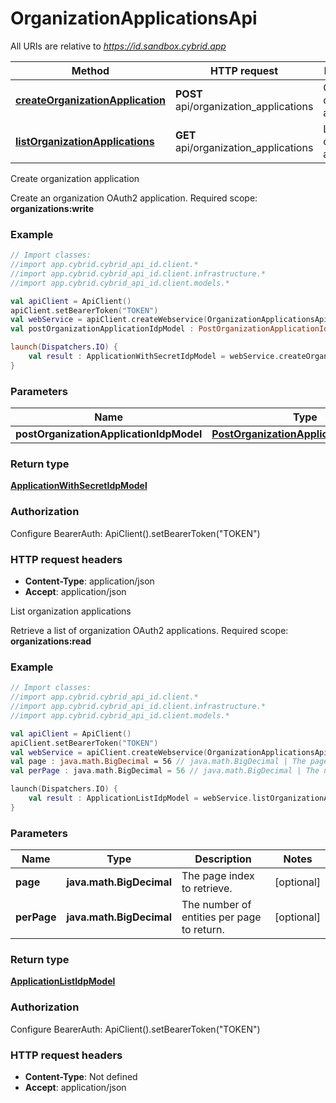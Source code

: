 # OrganizationApplicationsApi

All URIs are relative to *https://id.sandbox.cybrid.app*

Method | HTTP request | Description
------------- | ------------- | -------------
[**createOrganizationApplication**](OrganizationApplicationsApi.md#createOrganizationApplication) | **POST** api/organization_applications | Create organization application
[**listOrganizationApplications**](OrganizationApplicationsApi.md#listOrganizationApplications) | **GET** api/organization_applications | List organization applications



Create organization application

Create an organization OAuth2 application.  Required scope: **organizations:write**

### Example
```kotlin
// Import classes:
//import app.cybrid.cybrid_api_id.client.*
//import app.cybrid.cybrid_api_id.client.infrastructure.*
//import app.cybrid.cybrid_api_id.client.models.*

val apiClient = ApiClient()
apiClient.setBearerToken("TOKEN")
val webService = apiClient.createWebservice(OrganizationApplicationsApi::class.java)
val postOrganizationApplicationIdpModel : PostOrganizationApplicationIdpModel =  // PostOrganizationApplicationIdpModel | 

launch(Dispatchers.IO) {
    val result : ApplicationWithSecretIdpModel = webService.createOrganizationApplication(postOrganizationApplicationIdpModel)
}
```

### Parameters

Name | Type | Description  | Notes
------------- | ------------- | ------------- | -------------
 **postOrganizationApplicationIdpModel** | [**PostOrganizationApplicationIdpModel**](PostOrganizationApplicationIdpModel.md)|  |

### Return type

[**ApplicationWithSecretIdpModel**](ApplicationWithSecretIdpModel.md)

### Authorization


Configure BearerAuth:
    ApiClient().setBearerToken("TOKEN")

### HTTP request headers

 - **Content-Type**: application/json
 - **Accept**: application/json


List organization applications

Retrieve a list of organization OAuth2 applications.  Required scope: **organizations:read**

### Example
```kotlin
// Import classes:
//import app.cybrid.cybrid_api_id.client.*
//import app.cybrid.cybrid_api_id.client.infrastructure.*
//import app.cybrid.cybrid_api_id.client.models.*

val apiClient = ApiClient()
apiClient.setBearerToken("TOKEN")
val webService = apiClient.createWebservice(OrganizationApplicationsApi::class.java)
val page : java.math.BigDecimal = 56 // java.math.BigDecimal | The page index to retrieve.
val perPage : java.math.BigDecimal = 56 // java.math.BigDecimal | The number of entities per page to return.

launch(Dispatchers.IO) {
    val result : ApplicationListIdpModel = webService.listOrganizationApplications(page, perPage)
}
```

### Parameters

Name | Type | Description  | Notes
------------- | ------------- | ------------- | -------------
 **page** | **java.math.BigDecimal**| The page index to retrieve. | [optional]
 **perPage** | **java.math.BigDecimal**| The number of entities per page to return. | [optional]

### Return type

[**ApplicationListIdpModel**](ApplicationListIdpModel.md)

### Authorization


Configure BearerAuth:
    ApiClient().setBearerToken("TOKEN")

### HTTP request headers

 - **Content-Type**: Not defined
 - **Accept**: application/json

